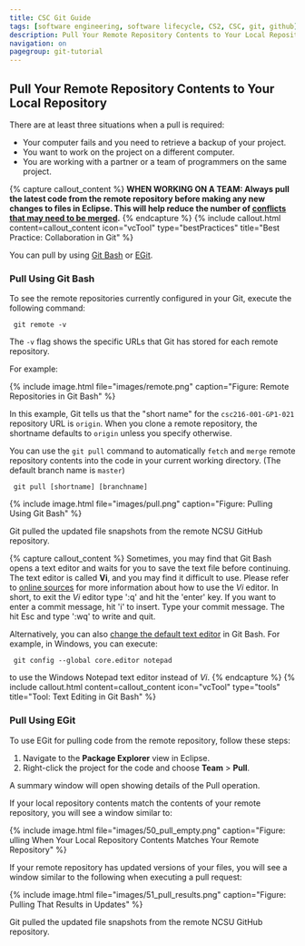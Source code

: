 ```yaml
---
title: CSC Git Guide
tags: [software engineering, software lifecycle, CS2, CSC, git, github]
description: Pull Your Remote Repository Contents to Your Local Repository
navigation: on
pagegroup: git-tutorial
---
```


## Pull Your Remote Repository Contents to Your Local Repository

There are at least three situations when a pull is required:

   * Your computer fails and you need to retrieve a backup of your project.
   * You want to work on the project on a different computer.
   * You are working with a partner or a team of programmers on the same project.

{% capture callout_content %}
**WHEN WORKING ON A TEAM: Always pull the latest code from the remote repository before making any new changes to files in Eclipse. This will help reduce the number of [conflicts that may need to be merged](git-merge).**
{% endcapture %}
{% include callout.html content=callout_content icon="vcTool" type="bestPractices" title="Best Practice: Collaboration in Git" %}


You can pull by using [Git Bash](#pull-using-git-bash) or [EGit](#pull-using-egit).

### Pull Using Git Bash
To see the remote repositories currently configured in your Git, execute the following command:

     git remote -v

The `-v` flag shows the specific URLs that Git has stored for each remote repository.

For example:

{% include image.html file="images/remote.png" caption="Figure: Remote Repositories in Git Bash" %} 

In this example, Git tells us that the "short name" for the `csc216-001-GP1-021` repository URL is `origin`. When you clone a remote repository, the shortname defaults to `origin` unless you specify otherwise.

You can use the `git pull` command to automatically `fetch` and `merge` remote repository contents into the code in your current working directory. (The default branch name is `master`)

     git pull [shortname] [branchname]
	
{% include image.html file="images/pull.png" caption="Figure: Pulling Using Git Bash" %} 	 

Git pulled the updated file snapshots from the remote NCSU GitHub repository.

{% capture callout_content %}
Sometimes, you may find that Git Bash opens a text editor and waits for you to save the text file before continuing. The text editor is called **Vi**, and you may find it difficult to use. Please refer to [online sources](http://www.atmos.albany.edu/daes/atmclasses/atm350/vi_cheat_sheet.pdf) for more information about how to use the *Vi* editor.
In short, to exit the *Vi* editor type ':q' and hit the 'enter' key.  If you want to enter a commit message, hit 'i' to insert.  Type your commit message.  The hit Esc and type ':wq' to write and quit. 
   
Alternatively, you can also [change the default text editor](https://git-scm.com/book/en/v2/Customizing-Git-Git-Configuration) in Git Bash. For example, in Windows, you can execute:
     
	 git config --global core.editor notepad
	
to use the Windows Notepad text editor instead of *Vi*.
{% endcapture %}
{% include callout.html content=callout_content icon="vcTool" type="tools" title="Tool: Text Editing in Git Bash" %}


### Pull Using EGit
To use EGit for pulling code from the remote repository, follow these steps:

   1. Navigate to the **Package Explorer** view in Eclipse.
   2. Right-click the project for the code and choose **Team** > **Pull**.

A summary window will open showing details of the Pull operation.

If your local repository contents match the contents of your remote repository, you will see a window similar to:


{% include image.html file="images/50_pull_empty.png" caption="Figure: ulling When Your Local Repository Contents Matches Your Remote Repository" %} 

If your remote repository has updated versions of your files, you will see a window similar to the following when executing a pull request:


{% include image.html file="images/51_pull_results.png" caption="Figure: Pulling That Results in Updates" %} 

Git pulled the updated file snapshots from the remote NCSU GitHub repository.
	